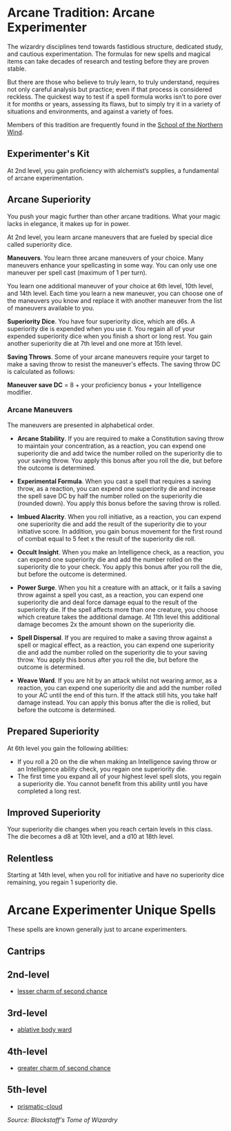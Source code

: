 # Arcane Tradition: Arcane Experimenter
The wizardry disciplines tend towards fastidious structure, dedicated study, and cautious experimentation. The formulas for new spells and magical items can take decades of research and testing before they are proven stable.

But there are those who believe to truly learn, to truly understand, requires not only careful analysis but practice; even if that process is considered reckless. The quickest way to test if a spell formula works isn’t to pore over it for months or years, assessing its flaws, but to simply try it in a variety of situations and environments, and against a variety of foes.

Members of this tradition are frequently found in the [School of the Northern Wind](../../Organizations/MageSchools/NorthernWind.md).

## Experimenter's Kit
At 2nd level, you gain proficiency with alchemist’s supplies, a fundamental of arcane experimentation.

## Arcane Superiority
You push your magic further than other arcane traditions. What your magic lacks in elegance, it makes up for in power.

At 2nd level, you learn arcane maneuvers that are fueled by special dice called superiority dice.

**Maneuvers**. You learn three arcane maneuvers of your choice. Many maneuvers enhance your spellcasting in some way. You can only use one maneuver per spell cast (maximum of 1 per turn).

You learn one additional maneuver of your choice at 6th level, 10th level, and 14th level. Each time you learn a new maneuver, you can choose one of the maneuvers you know and replace it with another maneuver from the list of maneuvers available to you.

**Superiority Dice**. You have four superiority dice, which are d6s. A superiority die is expended when you use it. You regain all of your expended superiority dice when you finish a short or long rest. You gain another superiority die at 7th level and one more at 15th level.

**Saving Throws**. Some of your arcane maneuvers require your target to make a saving throw to resist the maneuver's effects. The saving throw DC is calculated as follows:

**Maneuver save DC** = 8 + your proficiency bonus + your Intelligence modifier.

### Arcane Maneuvers
The maneuvers are presented in alphabetical order.

* **Arcane Stability**. If you are required to make a Constitution saving throw to maintain your concentration, as a reaction, you can expend one superiority die and add twice the number rolled on the superiority die to your saving throw. You apply this bonus after you roll the die, but before the outcome is determined.

* **Experimental Formula**. When you cast a spell that requires a saving throw, as a reaction, you can expend one superiority die and increase the spell save DC by half the number rolled on the superiority die (rounded down). You apply this bonus before the saving throw is rolled.

* **Imbued Alacrity**. When you roll initiative, as a reaction, you can expend one superiority die and add the result of the superiority die to your initiative score. In addition, you gain bonus movement for the first round of combat equal to 5 feet x the result of the superiority die roll.

* **Occult Insight**. When you make an Intelligence check, as a reaction, you can expend one superiority die and add the number rolled on the superiority die to your check. You apply this bonus after you roll the die, but before the outcome is determined.

* **Power Surge**. When you hit a creature with an attack, or it fails a saving throw against a spell you cast, as a reaction, you can expend one superiority die and deal force damage equal to the result of the superiority die. If the spell affects more than one creature, you choose which creature takes the additional damage. At 11th level this additional damage becomes 2x the amount shown on the superiority die.

* **Spell Dispersal**. If you are required to make a saving throw against a spell or magical effect, as a reaction, you can expend one superiority die and add the number rolled on the superiority die to your saving throw. You apply this bonus after you roll the die, but before the outcome is determined.

* **Weave Ward**. If you are hit by an attack whilst not wearing armor, as a reaction, you can expend one superiority die and add the number rolled to your AC until the end of this turn. If the attack still hits, you take half damage instead. You can apply this bonus after the die is rolled, but before the outcome is determined.

## Prepared Superiority
At 6th level you gain the following abilities:
* If you roll a 20 on the die when making an Intelligence saving throw or an Intelligence ability check, you regain one superiority die.
* The first time you expand all of your highest level spell slots, you regain a superiority die. You cannot benefit from this ability until you have completed a long rest.

## Improved Superiority
Your superiority die changes when you reach certain levels in this class. The die becomes a d8 at 10th level, and a d10 at 18th level.

## Relentless
Starting at 14th level, when you roll for initiative and have no superiority dice remaining, you regain 1 superiority die.

# Arcane Experimenter Unique Spells
These spells are known generally just to arcane experimenters.

## Cantrips

## 2nd-level
* [lesser charm of second chance](/Magic/Spells/lesser-charm-of-second-chance.md)

## 3rd-level
* [ablative body ward](/Magic/Spells/ablative-body-ward.md)

## 4th-level
* [greater charm of second chance](/Magic/Spells/greater-charm-of-second-chance.md)

## 5th-level
* [prismatic-cloud](/Magic/Spells/prismatic-cloud.md)

*Source: Blackstaff's Tome of Wizardry*
